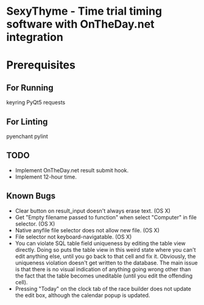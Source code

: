 # SexyThyme - Time trial timing software with OnTheDay.net integration

# Prerequisites

## For Running
keyring
PyQt5
requests

## For Linting
pyenchant
pylint

## TODO
- Implement OnTheDay.net result submit hook.
- Implement 12-hour time.

## Known Bugs
- Clear button on result_input doesn't always erase text. (OS X)
- Get "Empty filename passed to function" when select "Computer" in file
  selector. (OS X)
- Native anyfile file selector does not allow new file. (OS X)
- File selector not keyboard-navigatable. (OS X)
- You can violate SQL table field uniqueness by editing the table view directly.
  Doing so puts the table view in this weird state where you can't edit anything
  else, until you go back to that cell and fix it. Obviously, the uniqueness
  violation doesn't get written to the database. The main issue is that there
  is no visual indication of anything going wrong other than the fact that
  the table becomes uneditable (until you edit the offending cell).
- Pressing "Today" on the clock tab of the race builder does not update the
  edit box, although the calendar popup is updated.
